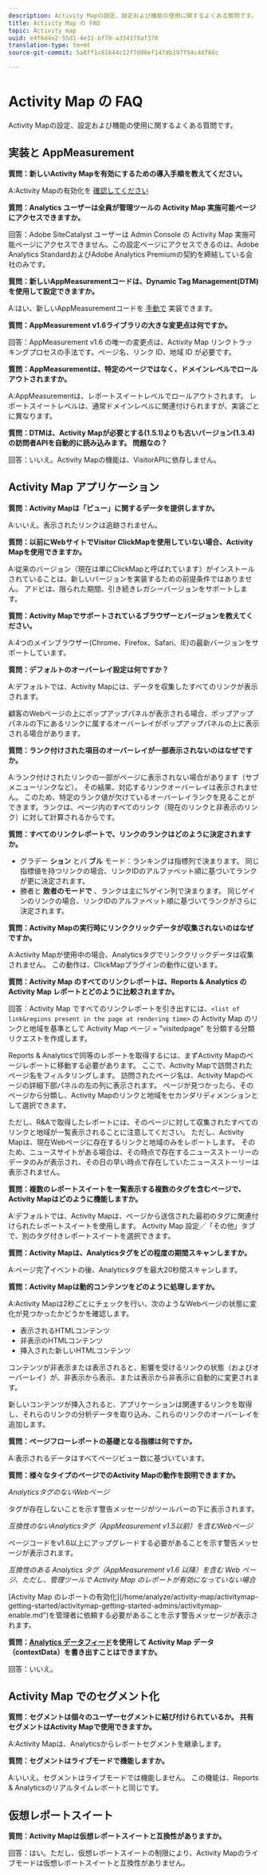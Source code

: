 ```yaml
---
description: Activity Mapの設定、設定および機能の使用に関するよくある質問です。
title: Activity Map の FAQ
topic: Activity map
uuid: e4f6d4e2-55d1-4e32-bf70-a334178af370
translation-type: tm+mt
source-git-commit: 5a8ff1c81644c12f7d00ef147db197f54c48f60c

---
```



# Activity Map の FAQ

Activity Mapの設定、設定および機能の使用に関するよくある質問です。

## 実装と AppMeasurement

**質問：新しいActivity Mapを有効にするための導入手順を教えてください。**

A:Activity Mapの有効化を [確認してください](/help/analyze/activity-map/activitymap-getting-started/activitymap-getting-started-admins/activitymap-enable.md)

**質問：Analytics ユーザーは全員が管理ツールの Activity Map 実施可能ページにアクセスできますか。**

回答：Adobe SiteCatalyst ユーザーは Admin Console の Activity Map 実施可能ページにアクセスできません。この設定ページにアクセスできるのは、Adobe Analytics StandardおよびAdobe Analytics Premiumの契約を締結している会社のみです。

**質問：新しいAppMeasurementコードは、Dynamic Tag Management(DTM)を使用して設定できますか。**

A:はい、新しいAppMeasurementコードを [手動で](https://marketing.adobe.com/resources/help/en_US/dtm/analytics_dtm.html) 実装できます。

**質問：AppMeasurement v1.6ライブラリの大きな変更点は何ですか。**

回答：AppMeasurement v1.6 の唯一の変更点は、Activity Map リンクトラッキングプロセスの手法です。ページ名、リンク ID、地域 ID が必要です。

**質問：AppMeasurementは、特定のページではなく、ドメインレベルでロールアウトされますか。**

A:AppMeasurementは、レポートスイートレベルでロールアウトされます。 レポートスイートレベルは、通常ドメインレベルに関連付けられますが、実装ごとに異なります。

**質問：DTMは、Activity Mapが必要とする(1.5.1)よりも古いバージョン(1.3.4)の訪問者APIを自動的に読み込みます。 問題なの？**

回答：いいえ。Activity Mapの機能は、VisitorAPIに依存しません。

## Activity Map アプリケーション

<!--**Q: How does Activity Map support Single-Page Applications (SPA)?**

A: 

* Every few seconds, Activity Map scans the web page, looking for changes to the page. ActivityMap finds new content on the page without needing a new page load, but this new content is always attributed to the first pageName found when the page loaded.

* Activity Map checks to see if the visibility of links that it knows about has changed. If a change in visibility is found, then the [Links On Page](/help/analyze/activity-map/activitymap-links-report.md) table's Present column for that link updates with **[!UICONTROL Displayed]** or **[!UICONTROL Hidden]**.

* When user interaction creates new content, any new elements that are found by AppMeasurement to be a link will be added to the **[!UICONTROL Links On Page]** table. Activity Map sends a new data request that includes these new links. The new links should appear in the **[!UICONTROL Links On Page]** table when the data request is handled by the UI.-->

**質問：Activity Mapは「ビュー」に関するデータを提供しますか。**

A:いいえ。表示されたリンクは追跡されません。

**質問：以前にWebサイトでVisitor ClickMapを使用していない場合、Activity Mapを使用できますか。**

A:従来のバージョン（現在は単にClickMapと呼ばれています）がインストールされていることは、新しいバージョンを実装するための前提条件ではありません。 アドビは、限られた期間、引き続きレガシーバージョンをサポートします。

**質問：Activity Mapでサポートされているブラウザーとバージョンを教えてください。**

A:4つのメインブラウザー(Chrome、Firefox、Safari、IE)の最新バージョンをサポートしています。

**質問：デフォルトのオーバーレイ設定は何ですか？**

A:デフォルトでは、Activity Mapには、データを収集したすべてのリンクが表示されます。

顧客のWebページの上にポップアップパネルが表示される場合、ポップアップパネルの下にあるリンクに属するオーバーレイがポップアップパネルの上に表示される場合があります。

**質問：ランク付けされた項目のオーバーレイが一部表示されないのはなぜですか。**

A:ランク付けされたリンクの一部がページに表示されない場合があります（サブメニューリンクなど）。 その結果、対応するリンクオーバーレイは表示されません。 このため、特定のランク値が欠けているオーバーレイランクを見ることができます。ランクは、ページ内のすべてのリンク（現在のリンクと非表示のリンク）に対して計算されるからです。

**質問：すべてのリンクレポートで、リンクのランクはどのように決定されますか。**

* グラデー **ション** とバ **ブル** モード：ランキングは指標列で決まります。 同じ指標値を持つリンクの場合、リンクIDのアルファベット順に基づいてランクが更に決定されます。
* 勝者と **敗者のモードで** 、ランクは主に%ゲイン列で決まります。 同じゲインのリンクの場合、リンクIDのアルファベット順に基づいてランクがさらに決定されます。

**質問：Activity Mapの実行時にリンククリックデータが収集されないのはなぜですか。**

A:Activity Mapが使用中の場合、Analyticsタグでリンククリックデータは収集されません。 この動作は、ClickMapプラグインの動作に従います。

**質問：Activity Map のすべてのリンクレポートは、Reports &amp; Analytics の Activity Map レポートとどのように比較されますか。**

回答：Activity Map ですべてのリンクレポートを引き出すには、`<list of link&regions present in the page at rendering time>` の Activity Map のリンクと地域を基準として Activity Map ページ = &quot;visitedpage&quot; を分類する分類リクエストを作成します。

Reports &amp; Analyticsで同等のレポートを取得するには、まずActivity Mapのページレポートに移動する必要があります。 ここで、Activity Mapで訪問されたページ名をフィルタリングします。 訪問されたページ名は、Activity Mapのページの詳細下部パネルの左の列に表示されます。 ページが見つかったら、そのページから分類し、Activity Mapのリンクと地域をセカンダリディメンションとして選択できます。

ただし、R&amp;Aで取得したレポートには、そのページに対して収集されたすべてのリンクと地域が一覧表示されることに注意してください。 ただし、Activity Mapは、現在Webページに存在するリンクと地域のみをレポートします。 そのため、ニュースサイトがある場合は、その時点で存在するニュースストーリーのデータのみが表示され、その日の早い時点で存在していたニュースストーリーは表示されません。

**質問：複数のレポートスイートを一覧表示する複数のタグを含むページで、Activity Mapはどのように機能しますか。**

A:デフォルトでは、Activity Mapは、ページから送信された最初のタグに関連付けられたレポートスイートを使用します。 Activity Map 設定／「その他」タブで、別のタグ付きレポートスイートを選択できます。

**質問：Activity Mapは、Analyticsタグをどの程度の期間スキャンしますか。**

A:ページ完了イベントの後、Analyticsタグを最大20秒間スキャンします。

**質問：Activity Mapは動的コンテンツをどのように処理しますか。**

A:Activity Mapは2秒ごとにチェックを行い、次のようなWebページの状態に変化が見つかったかどうかを確認します。

* 表示されるHTMLコンテンツ
* 非表示のHTMLコンテンツ
* 挿入された新しいHTMLコンテンツ

コンテンツが非表示または表示されると、影響を受けるリンクの状態（およびオーバーレイ）が、非表示から表示、または表示から非表示に自動的に変更されます。

新しいコンテンツが挿入されると、アプリケーションは関連するリンクを取得し、それらのリンクの分析データを取り込み、これらのリンクのオーバーレイを追加します。

**質問：ページフローレポートの基礎となる指標は何ですか。**

A:表示されるデータはすべてページビュー数に基づいています。

**質問：様々なタイプのページでのActivity Mapの動作を説明できますか。**

*AnalyticsタグのないWebページ*

タグが存在しないことを示す警告メッセージがツールバーの下に表示されます。

*互換性のないAnalyticsタグ（AppMeasurement v1.5以前）を含むWebページ*

ページコードをv1.6以上にアップグレードする必要があることを示す警告メッセージが表示されます。

*互換性のある Analytics タグ（AppMeasurement v1.6 以降）を含む Web ページ、ただし、管理ツールで Activity Map のレポートが有効になっていない場合*

\[Activity Map のレポートの有効化\](/home/analyze/activity-map/activitymap-getting-started/activitymap-getting-started-admins/activitymap-enable.md&quot;)を管理者に依頼する必要があることを示す警告メッセージが表示されます。

**質問：[Analytics データフィード](https://docs.adobe.com/content/help/en/analytics/export/analytics-data-feed/data-feed-overview.html)を使用して Activity Map データ（contextData）を書き出すことはできますか。**

回答：いいえ。

## Activity Map でのセグメント化

**質問：セグメントは個々のユーザーセグメントに結び付けられているか。 共有セグメントはActivity Mapで使用できますか。**

A:Activity Mapは、Analyticsからレポートセグメントを継承します。

**質問：セグメントはライブモードで機能しますか。**

A:いいえ。セグメントはライブモードでは機能しません。 この機能は、Reports &amp; Analyticsのリアルタイムレポートと同じです。

## 仮想レポートスイート

**質問：Activity Mapは仮想レポートスイートと互換性がありますか。**

回答：はい。ただし、仮想レポートスイートの制限により、Activity Mapのライブモードは仮想レポートスイートと互換性がありません。
